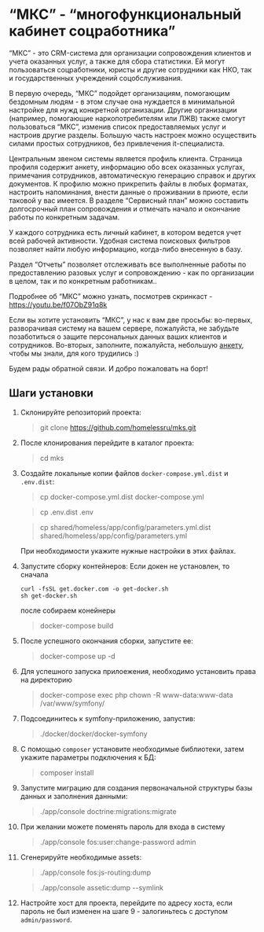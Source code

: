 # “МКС” - “многофункциональный кабинет соцработника” 

“МКС” - это CRM-система для организации сопровождения клиентов и учета оказанных услуг, а также для сбора статистики. Ей могут пользоваться соцработники, юристы и другие сотрудники как НКО, так и государственных учреждений соцобслуживания. 

В первую очередь, “МКС” подойдет организациям, помогающим бездомным людям - в этом случае она нуждается в минимальной настройке для нужд конкретной организации. Другие организации (например, помогающие наркопотребителям или ЛЖВ) также смогут пользоваться “МКС”, изменив список предоставляемых услуг и настроив другие разделы. Большую часть настроек можно осуществить силами простых сотрудников, без привлечения it-специалиста. 

Центральным звеном системы является профиль клиента. Страница профиля  содержит анкету, информацию обо всех оказанных услугах, примечания сотрудников, автоматическую генерацию справок и других документов. К профилю можно прикрепить файлы в любых форматах, настроить напоминания, внести данные о проживании в приюте, если таковой у вас имеется. В разделе “Сервисный план” можно составить долгосрочный план сопровождения и отмечать начало и окончание работы по конкретным задачам.

У каждого сотрудника есть личный кабинет, в котором ведется учет всей рабочей активности. Удобная система поисковых фильтров позволяет найти любую информацию, когда-либо внесенную в базу.

Раздел “Отчеты” позволяет отслеживать все выполненные работы по предоставлению разовых услуг и сопровождению - как по организации в целом, так и по конкретным работникам..

Подробнее об “МКС” можно узнать, посмотрев скринкаст - https://youtu.be/f07ObZ91q8k

Если вы хотите установить “МКС”, у нас к вам две просьбы: во-первых, разворачивая систему на вашем сервере, пожалуйста, не забудьте позаботиться о защите персональных данных ваших клиентов и сотрудников. Во-вторых, заполните, пожалуйста, небольшую [анкету](https://goo.gl/forms/YjhAaqSaxAvxMKoE3), чтобы мы знали, для кого трудились :)

Будем рады обратной связи. И добро пожаловать на борт!


## Шаги установки

1. Склонируйте репозиторий проекта:

    > git clone  https://github.com/homelessru/mks.git

2. После клонирования перейдите в каталог проекта:

    > cd mks

3. Создайте локальные копии файлов `docker-compose.yml.dist` и `.env.dist`:
    
    > cp docker-compose.yml.dist docker-compose.yml
    
    > cp .env.dist .env
    
    > cp shared/homeless/app/config/parameters.yml.dist shared/homeless/app/config/parameters.yml

    При необходимости укажите нужные настройки в этих файлах.

4. Запустите сборку контейнеров:
    Если докен не установлен, то сначала
    
    ``` 
    curl -fsSL get.docker.com -o get-docker.sh
    sh get-docker.sh
    ```
    
    после собираем конейнеры

    > docker-compose build
    

5. После успешного окончания сборки, запустите ее:

    > docker-compose up -d

6. Для успешного запуска прилоежения, необходимо установить права на директорию

    > docker-compose exec php chown -R www-data:www-data /var/www/symfony/

7. Подсоединитесь к symfony-приложению, запустив:
    
    > ./docker/docker/docker-symfony

8. С помощью `composer` установите необходимые библиотеки, затем укажите параметры подключения к БД:

    > composer install

9.  Запустите миграцию для создания первоначальной структуры базы данных и заполнения данными: 

    > ./app/console doctrine:migrations:migrate

10. При желании можете поменять пароль для входа в систему

    > ./app/console fos:user:change-password admin

11. Сгенерируйте необходимые assets:

    > ./app/console fos:js-routing:dump

    > ./app/console assetic:dump --symlink

12. Настройте хост для проекта, перейдите по адресу хоста, 
если пароль не был изменен на шаге 9 - залогиньтесь с доступом `admin/password`.
